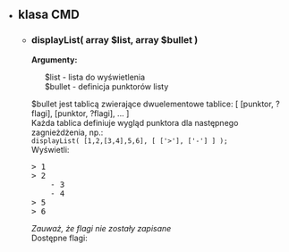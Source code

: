 <ul>
    <li><h2>klasa CMD</h2></li>
    <ul>
        <li><h3>displayList( array $list, array $bullet )</h3></li>
        <p> <b>Argumenty:</b> <ul>
            $list - lista do wyświetlenia<br>
            $bullet - definicja punktorów listy
        </ul> </p>
        <p>
            $bullet jest tablicą zwierające dwuelementowe tablice: [ [punktor, ?flagi], [punktor, ?flagi], ... ]<br>
            Każda tablica definiuje wygląd punktora dla następnego zagnieżdżenia, np.:<br>
            <code>displayList( [1,2,[3,4],5,6], [ ['>'], ['-'] ] );</code><br>
            Wyświetli:
            <pre>
> 1
> 2
    - 3
    - 4
> 5
> 6</pre></p>
        <p>
            <i>Zauważ, że flagi nie zostały zapisane</i><br>
            Dostępne flagi:
        </p>
    </ul>
</ul>
